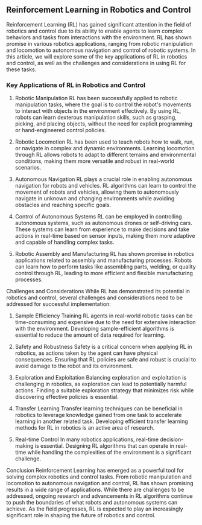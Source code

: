 ## Reinforcement Learning in Robotics and Control
Reinforcement Learning (RL) has gained significant attention in the field of robotics and control due to its ability to enable agents to learn complex behaviors and tasks from interactions with the environment. RL has shown promise in various robotics applications, ranging from robotic manipulation and locomotion to autonomous navigation and control of robotic systems. In this article, we will explore some of the key applications of RL in robotics and control, as well as the challenges and considerations in using RL for these tasks.

### Key Applications of RL in Robotics and Control
1. Robotic Manipulation
RL has been successfully applied to robotic manipulation tasks, where the goal is to control the robot's movements to interact with objects in the environment effectively. By using RL, robots can learn dexterous manipulation skills, such as grasping, picking, and placing objects, without the need for explicit programming or hand-engineered control policies.

2. Robotic Locomotion
RL has been used to teach robots how to walk, run, or navigate in complex and dynamic environments. Learning locomotion through RL allows robots to adapt to different terrains and environmental conditions, making them more versatile and robust in real-world scenarios.

3. Autonomous Navigation
RL plays a crucial role in enabling autonomous navigation for robots and vehicles. RL algorithms can learn to control the movement of robots and vehicles, allowing them to autonomously navigate in unknown and changing environments while avoiding obstacles and reaching specific goals.

4. Control of Autonomous Systems
RL can be employed in controlling autonomous systems, such as autonomous drones or self-driving cars. These systems can learn from experience to make decisions and take actions in real-time based on sensor inputs, making them more adaptive and capable of handling complex tasks.

5. Robotic Assembly and Manufacturing
RL has shown promise in robotics applications related to assembly and manufacturing processes. Robots can learn how to perform tasks like assembling parts, welding, or quality control through RL, leading to more efficient and flexible manufacturing processes.

Challenges and Considerations
While RL has demonstrated its potential in robotics and control, several challenges and considerations need to be addressed for successful implementation:

1. Sample Efficiency
Training RL agents in real-world robotic tasks can be time-consuming and expensive due to the need for extensive interaction with the environment. Developing sample-efficient algorithms is essential to reduce the amount of data required for learning.

2. Safety and Robustness
Safety is a critical concern when applying RL in robotics, as actions taken by the agent can have physical consequences. Ensuring that RL policies are safe and robust is crucial to avoid damage to the robot and its environment.

3. Exploration and Exploitation
Balancing exploration and exploitation is challenging in robotics, as exploration can lead to potentially harmful actions. Finding a suitable exploration strategy that minimizes risk while discovering effective policies is essential.

4. Transfer Learning
Transfer learning techniques can be beneficial in robotics to leverage knowledge gained from one task to accelerate learning in another related task. Developing efficient transfer learning methods for RL in robotics is an active area of research.

5. Real-time Control
In many robotics applications, real-time decision-making is essential. Designing RL algorithms that can operate in real-time while handling the complexities of the environment is a significant challenge.

Conclusion
Reinforcement Learning has emerged as a powerful tool for solving complex robotics and control tasks. From robotic manipulation and locomotion to autonomous navigation and control, RL has shown promising results in a wide range of applications. While there are challenges to be addressed, ongoing research and advancements in RL algorithms continue to push the boundaries of what robots and autonomous systems can achieve. As the field progresses, RL is expected to play an increasingly significant role in shaping the future of robotics and control.
